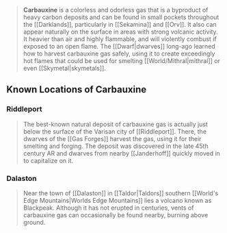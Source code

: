 > **Carbauxine** is a colorless and odorless gas that is a byproduct of heavy carbon deposits and can be found in small pockets throughout the [[Darklands]], particularly in [[Sekamina]] and [[Orv]]. It also can appear naturally on the surface in areas with strong volcanic activity. It heavier than air and highly flammable, and will violently combust if exposed to an open flame. The [[Dwarf|dwarves]] long-ago learned how to harvest carbauxine gas safely, using it to create exceedingly hot flames that could be used for smelting [[World/Mithral|mithral]] or even [[Skymetal|skymetals]].



## Known Locations of Carbauxine


### Riddleport

> The best-known natural deposit of carbauxine gas is actually just below the surface of the Varisan city of [[Riddleport]]. There, the dwarves of the [[Gas Forges]] harvest the gas, using it for their smelting and forging. The deposit was discovered in the late 45th century AR and dwarves from nearby [[Janderhoff]] quickly moved in to capitalize on it.


### Dalaston

> Near the town of [[Dalaston]] in [[Taldor|Taldors]] southern [[World's Edge Mountains|Worlds Edge Mountains]] lies a volcano known as Blackpeak. Although it has not erupted in centuries, vents of carbauxine gas can occasionally be found nearby, burning above ground.







